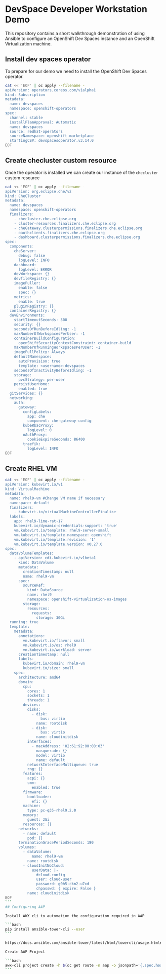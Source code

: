 # DevSpace Developer Workstation Demo
This repository contains a short walkthrough demonstration of using Ansible to configure an OpenShift Dev Spaces instance and an OpenShift Virtualization machine.


## Install dev spaces operator                                                                                                                                
                                                                                                                                                             
To prepare for our demo we need to install the OpenShift Dev Spaces operator.                                                                                
                                                                                                                                                             
```bash                                                                                                                                             
cat << 'EOF' | oc apply --filename -                                                                                                                         
apiVersion: operators.coreos.com/v1alpha1                                                                                                                    
kind: Subscription                                                                                                                                           
metadata:                                                                                                                                                    
  name: devspaces                                                                                                                                            
  namespace: openshift-operators                                                                                                                             
spec:                                                                                                                                                        
  channel: stable                                                                                                                                            
  installPlanApproval: Automatic                                                                                                                             
  name: devspaces                                                                                                                                            
  source: redhat-operators                                                                                                                                   
  sourceNamespace: openshift-marketplace                                                                                                                     
  startingCSV: devspacesoperator.v3.14.0                                                                                                                     
EOF
```

## Create checluster custom resource

Once the operator is installed we can create our instance of the `checluster` custom resource

```bash
cat << 'EOF' | oc apply --filename -
apiVersion: org.eclipse.che/v2
kind: CheCluster
metadata:
  name: devspaces
  namespace: openshift-operators
  finalizers:
    - checluster.che.eclipse.org
    - cluster-resources.finalizers.che.eclipse.org
    - cheGateway.clusterpermissions.finalizers.che.eclipse.org
    - oauthclients.finalizers.che.eclipse.org
    - dashboard.clusterpermissions.finalizers.che.eclipse.org
spec:
  components:
    cheServer:
      debug: false
      logLevel: INFO
    dashboard:
      logLevel: ERROR
    devWorkspace: {}
    devfileRegistry: {}
    imagePuller:
      enable: false
      spec: {}
    metrics:
      enable: true
    pluginRegistry: {}
  containerRegistry: {}
  devEnvironments:
    startTimeoutSeconds: 300
    security: {}
    secondsOfRunBeforeIdling: -1
    maxNumberOfWorkspacesPerUser: -1
    containerBuildConfiguration:
      openShiftSecurityContextConstraint: container-build
    maxNumberOfRunningWorkspacesPerUser: -1
    imagePullPolicy: Always
    defaultNamespace:
      autoProvision: true
      template: <username>-devspaces
    secondsOfInactivityBeforeIdling: -1
    storage:
      pvcStrategy: per-user
    persistUserHome:
      enabled: true
  gitServices: {}
  networking:
    auth:
      gateway:
        configLabels:
          app: che
          component: che-gateway-config
        kubeRbacProxy:
          logLevel: 0
        oAuthProxy:
          cookieExpireSeconds: 86400
        traefik:
          logLevel: INFO
EOF
```


## Create RHEL VM

````bash
cat << 'EOF' | oc apply --filename -
apiVersion: kubevirt.io/v1
kind: VirtualMachine
metadata:
  name: rhel9-vm #Change VM name if necessary
  namespace: default
  finalizers:
    - kubevirt.io/virtualMachineControllerFinalize
  labels:
    app: rhel9-lime-rat-17
    kubevirt.io/dynamic-credentials-support: 'true'
    vm.kubevirt.io/template: rhel9-server-small
    vm.kubevirt.io/template.namespace: openshift
    vm.kubevirt.io/template.revision: '1'
    vm.kubevirt.io/template.version: v0.27.0
spec:
  dataVolumeTemplates:
    - apiVersion: cdi.kubevirt.io/v1beta1
      kind: DataVolume
      metadata:
        creationTimestamp: null
        name: rhel9-vm
      spec:
        sourceRef:
          kind: DataSource
          name: rhel9
          namespace: openshift-virtualization-os-images
        storage:
          resources:
            requests:
              storage: 30Gi
  running: true
  template:
    metadata:
      annotations:
        vm.kubevirt.io/flavor: small
        vm.kubevirt.io/os: rhel9
        vm.kubevirt.io/workload: server
      creationTimestamp: null
      labels:
        kubevirt.io/domain: rhel9-vm
        kubevirt.io/size: small
    spec:
      architecture: amd64
      domain:
        cpu:
          cores: 1
          sockets: 1
          threads: 1
        devices:
          disks:
            - disk:
                bus: virtio
              name: rootdisk
            - disk:
                bus: virtio
              name: cloudinitdisk
          interfaces:
            - macAddress: '02:61:92:00:00:03'
              masquerade: {}
              model: virtio
              name: default
          networkInterfaceMultiqueue: true
          rng: {}
        features:
          acpi: {}
          smm:
            enabled: true
        firmware:
          bootloader:
            efi: {}
        machine:
          type: pc-q35-rhel9.2.0
        memory:
          guest: 2Gi
        resources: {}
      networks:
        - name: default
          pod: {}
      terminationGracePeriodSeconds: 180
      volumes:
        - dataVolume:
            name: rhel9-vm
          name: rootdisk
        - cloudInitNoCloud:
            userData: |-
              #cloud-config
              user: cloud-user
              password: g0h5-ckn2-u7xd
              chpasswd: { expire: False }
          name: cloudinitdisk
EOF
```
## Configuring AAP

Install AWX cli to automation the configuration required in AAP

```bash
pip install ansible-tower-cli --user
```

https://docs.ansible.com/ansible-tower/latest/html/towercli/usage.html#getting-started

Create AAP Project

```bash
awx-cli project create -h $(oc get route -n aap -o jsonpath='{.spec.host}' aap) -u admin -p $(oc get secret -n aap aap-admin-password -o jsonpath='{.data.password}' | base64 --decode) -n devspaces --scm-url https://github.com/Deim0s13/DevWorkstation.git
```


